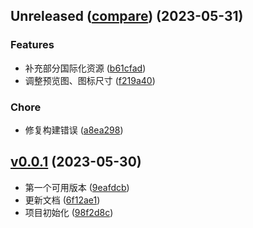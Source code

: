 <!-- insertion marker -->
<a name="unreleased"></a>
## Unreleased ([compare](https://github.com/terwer/siyuan-plugin-custom-slug/compare/v0.0.1...HEAD)) (2023-05-31)

### Features
- 补充部分国际化资源 ([b61cfad](https://github.com/terwer/siyuan-plugin-custom-slug/commit/b61cfad795185878e7ec7ca55e158e32d8934de0))
- 调整预览图、图标尺寸 ([f219a40](https://github.com/terwer/siyuan-plugin-custom-slug/commit/f219a40cbf6f15ecc8bee3c996d352ae83699124))
### Chore
- 修复构建错误 ([a8ea298](https://github.com/terwer/siyuan-plugin-custom-slug/commit/a8ea2988bffbf0372b1c90b885248c1af9afcc39))
<a name="v0.0.1"></a>
## [v0.0.1](https://github.com/terwer/siyuan-plugin-custom-slug/compare/98f2d8c2f7e1b3ee00c90fd15e1c9feece3d70df...v0.0.1) (2023-05-30)
- 第一个可用版本 ([9eafdcb](https://github.com/terwer/siyuan-plugin-custom-slug/commit/9eafdcb6aa421f5dd5f2276e07f5f555eb7385f5))
- 更新文档 ([6f12ae1](https://github.com/terwer/siyuan-plugin-custom-slug/commit/6f12ae10953ddc5ea78edbdb3ccdfeb69fd3d33c))
- 项目初始化 ([98f2d8c](https://github.com/terwer/siyuan-plugin-custom-slug/commit/98f2d8c2f7e1b3ee00c90fd15e1c9feece3d70df))